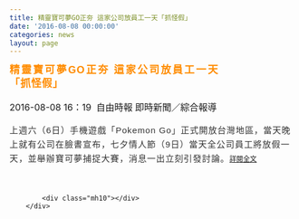 ```yaml
---
title: 精靈寶可夢GO正夯 這家公司放員工一天「抓怪假」
date: '2016-08-08 00:00:00'
categories: news
layout: page
---
```


<div class="text">
			<div>
	<div>
		<div>
			<h2 id="story_art_title" style="margin: 0px; padding: 0px 135px 0px 0px; letter-spacing: 1px; font-family: &quot;Microsoft YaHei&quot;, 微软雅黑体, &quot;Microsoft JhengHei&quot;, 微軟正黑體, Arial, Helvetica, sans-serif; font-weight: normal; font-stretch: normal; font-size: 32px; line-height: 1.3; text-align: justify;">
				<span style="color: rgb(255, 140, 0);"><span style="font-size: 18px;"><strong>精靈寶可夢GO正夯 這家公司放員工一天「抓怪假」</strong></span></span></h2>
		</div>
		<div>
			&nbsp;</div>
		<div>
			<span style="font-size: 16px;">2016-08-08 16：19 &nbsp;自由時報 即時新聞</span><span style="font-size: 16px;">／綜合報導</span></div>
		<div>
			&nbsp;</div>
		<span style="color: rgb(51, 51, 51); font-family: Arial, 新細明體, Helvetica, sans-serif; font-size: 15.2px; letter-spacing: 1px; line-height: 25px;">上週六（6日）手機遊戲「Pokemon Go」正式開放台灣地區，當天晚上就有公司在臉書宣布，七夕情人節（9日）當天全公司員工將放假一天，並舉辦寶可夢捕捉大賽，消息一出立刻引發討論。</span><span style="font-size: 16px;"><a href="http://news.ltn.com.tw/news/life/breakingnews/1788611" style="font-size: 9pt; line-height: 28px; text-align: justify;">詳閱全文</a></span></div>
	<div>
		&nbsp;</div>
</div>
<div>
	&nbsp;</div>

			<div class="mh10"></div>
		</div>